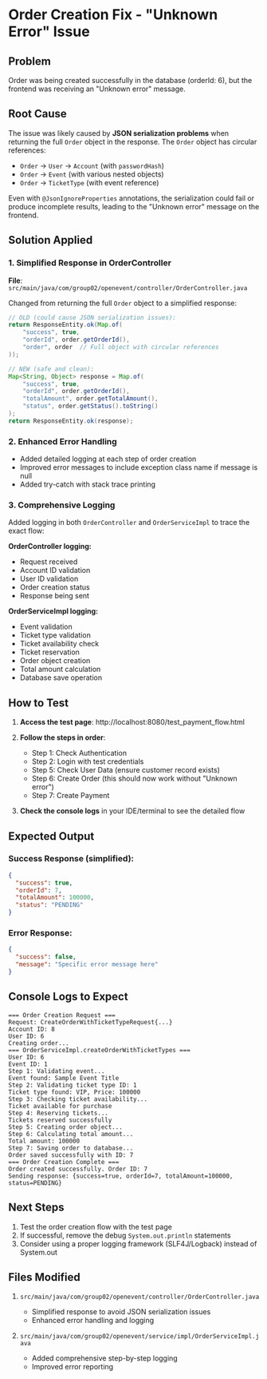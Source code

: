# Order Creation Fix - "Unknown Error" Issue

## Problem
Order was being created successfully in the database (orderId: 6), but the frontend was receiving an "Unknown error" message.

## Root Cause
The issue was likely caused by **JSON serialization problems** when returning the full `Order` object in the response. The `Order` object has circular references:
- `Order` → `User` → `Account` (with `passwordHash`)
- `Order` → `Event` (with various nested objects)
- `Order` → `TicketType` (with event reference)

Even with `@JsonIgnoreProperties` annotations, the serialization could fail or produce incomplete results, leading to the "Unknown error" message on the frontend.

## Solution Applied

### 1. Simplified Response in OrderController
**File**: `src/main/java/com/group02/openevent/controller/OrderController.java`

Changed from returning the full `Order` object to a simplified response:
```java
// OLD (could cause JSON serialization issues):
return ResponseEntity.ok(Map.of(
    "success", true, 
    "orderId", order.getOrderId(),
    "order", order  // Full object with circular references
));

// NEW (safe and clean):
Map<String, Object> response = Map.of(
    "success", true, 
    "orderId", order.getOrderId(),
    "totalAmount", order.getTotalAmount(),
    "status", order.getStatus().toString()
);
return ResponseEntity.ok(response);
```

### 2. Enhanced Error Handling
- Added detailed logging at each step of order creation
- Improved error messages to include exception class name if message is null
- Added try-catch with stack trace printing

### 3. Comprehensive Logging
Added logging in both `OrderController` and `OrderServiceImpl` to trace the exact flow:

**OrderController logging:**
- Request received
- Account ID validation
- User ID validation
- Order creation status
- Response being sent

**OrderServiceImpl logging:**
- Event validation
- Ticket type validation
- Ticket availability check
- Ticket reservation
- Order object creation
- Total amount calculation
- Database save operation

## How to Test

1. **Access the test page**: http://localhost:8080/test_payment_flow.html

2. **Follow the steps in order**:
   - Step 1: Check Authentication
   - Step 2: Login with test credentials
   - Step 5: Check User Data (ensure customer record exists)
   - Step 6: Create Order (this should now work without "Unknown error")
   - Step 7: Create Payment

3. **Check the console logs** in your IDE/terminal to see the detailed flow

## Expected Output

### Success Response (simplified):
```json
{
  "success": true,
  "orderId": 7,
  "totalAmount": 100000,
  "status": "PENDING"
}
```

### Error Response:
```json
{
  "success": false,
  "message": "Specific error message here"
}
```

## Console Logs to Expect
```
=== Order Creation Request ===
Request: CreateOrderWithTicketTypeRequest{...}
Account ID: 8
User ID: 6
Creating order...
=== OrderServiceImpl.createOrderWithTicketTypes ===
User ID: 6
Event ID: 1
Step 1: Validating event...
Event found: Sample Event Title
Step 2: Validating ticket type ID: 1
Ticket type found: VIP, Price: 100000
Step 3: Checking ticket availability...
Ticket available for purchase
Step 4: Reserving tickets...
Tickets reserved successfully
Step 5: Creating order object...
Step 6: Calculating total amount...
Total amount: 100000
Step 7: Saving order to database...
Order saved successfully with ID: 7
=== Order Creation Complete ===
Order created successfully. Order ID: 7
Sending response: {success=true, orderId=7, totalAmount=100000, status=PENDING}
```

## Next Steps

1. Test the order creation flow with the test page
2. If successful, remove the debug `System.out.println` statements
3. Consider using a proper logging framework (SLF4J/Logback) instead of System.out

## Files Modified

1. `src/main/java/com/group02/openevent/controller/OrderController.java`
   - Simplified response to avoid JSON serialization issues
   - Enhanced error handling and logging

2. `src/main/java/com/group02/openevent/service/impl/OrderServiceImpl.java`
   - Added comprehensive step-by-step logging
   - Improved error reporting


